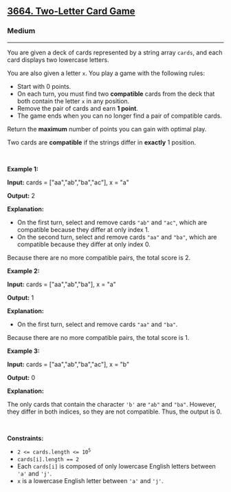 <h2><a href="https://leetcode.com/problems/two-letter-card-game">3664. Two-Letter Card Game</a></h2><h3>Medium</h3><hr><p>You are given a deck of cards represented by a string array <code>cards</code>, and each card displays two lowercase letters.</p>

<p>You are also given a letter <code>x</code>. You play a game with the following rules:</p>

<ul>
	<li>Start with 0 points.</li>
	<li>On each turn, you must find two <strong>compatible</strong> cards from the deck that both contain the letter <code>x</code> in any position.</li>
	<li>Remove the pair of cards and earn <strong>1 point</strong>.</li>
	<li>The game ends when you can no longer find a pair of compatible cards.</li>
</ul>

<p>Return the <strong>maximum</strong> number of points you can gain with optimal play.</p>

<p>Two cards are <strong>compatible</strong> if the strings differ in <strong>exactly</strong> 1 position.</p>

<p>&nbsp;</p>
<p><strong class="example">Example 1:</strong></p>

<div class="example-block">
<p><strong>Input:</strong> <span class="example-io">cards = [&quot;aa&quot;,&quot;ab&quot;,&quot;ba&quot;,&quot;ac&quot;], x = &quot;a&quot;</span></p>

<p><strong>Output:</strong> <span class="example-io">2</span></p>

<p><strong>Explanation:</strong></p>

<ul>
	<li>On the first turn, select and remove cards <code>&quot;ab&quot;</code> and <code>&quot;ac&quot;</code>, which are compatible because they differ at only index 1.</li>
	<li>On the second turn, select and remove cards <code>&quot;aa&quot;</code> and <code>&quot;ba&quot;</code>, which are compatible because they differ at only index 0.</li>
</ul>

<p>Because there are no more compatible pairs, the total score is 2.</p>
</div>

<p><strong class="example">Example 2:</strong></p>

<div class="example-block">
<p><strong>Input:</strong> <span class="example-io">cards = [&quot;aa&quot;,&quot;ab&quot;,&quot;ba&quot;], x = &quot;a&quot;</span></p>

<p><strong>Output:</strong> <span class="example-io">1</span></p>

<p><strong>Explanation:</strong></p>

<ul>
	<li>On the first turn, select and remove cards <code>&quot;aa&quot;</code> and <code>&quot;ba&quot;</code>.</li>
</ul>

<p>Because there are no more compatible pairs, the total score is 1.</p>
</div>

<p><strong class="example">Example 3:</strong></p>

<div class="example-block">
<p><strong>Input:</strong> <span class="example-io">cards = [&quot;aa&quot;,&quot;ab&quot;,&quot;ba&quot;,&quot;ac&quot;], x = &quot;b&quot;</span></p>

<p><strong>Output:</strong> <span class="example-io">0</span></p>

<p><strong>Explanation:</strong></p>

<p>The only cards that contain the character <code>&#39;b&#39;</code> are <code>&quot;ab&quot;</code> and <code>&quot;ba&quot;</code>. However, they differ in both indices, so they are not compatible. Thus, the output is 0.</p>
</div>

<p>&nbsp;</p>
<p><strong>Constraints:</strong></p>

<ul>
	<li><code>2 &lt;= cards.length &lt;= 10<sup>5</sup></code></li>
	<li><code>cards[i].length == 2</code></li>
	<li>Each <code>cards[i]</code> is composed of only lowercase English letters between <code>&#39;a&#39;</code> and <code>&#39;j&#39;</code>.</li>
	<li><code>x</code> is a lowercase English letter between <code>&#39;a&#39;</code> and <code>&#39;j&#39;</code>.</li>
</ul>
